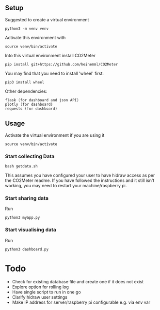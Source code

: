 ## Setup
Suggested to create a virtual environment

```
python3 -m venv venv
```

Activate this environment with

```
source venv/bin/activate
```

Into this virtual environment install CO2Meter

```
pip install git+https://github.com/heinemml/CO2Meter
```

You may find that you need to install 'wheel' first:

```
pip3 install wheel
```

Other dependencies:

```
flask (for dashboard and json API)
plotly (for dashboard)
requests (for dashboard)
```

## Usage
Activate the virtual environment if you are using it

```
source venv/bin/activate
```


### Start collecting Data

```
bash getdata.sh
```

This assumes you have configured your user to have hidraw access as 
per the CO2Meter readme. If you have followed the instructions and it
still isn't working, you may need to restart your machine/raspberry pi.


### Start sharing data

Run

```
python3 myapp.py
```

### Start visualising data

Run

```
python3 dashboard.py
```

# Todo
- Check for existing database file and create one if it does not exist
- Explore option for rolling log
- Have single script to run in one go
- Clarify hidraw user settings
- Make IP address for server/raspberry pi configurable e.g. via env var
